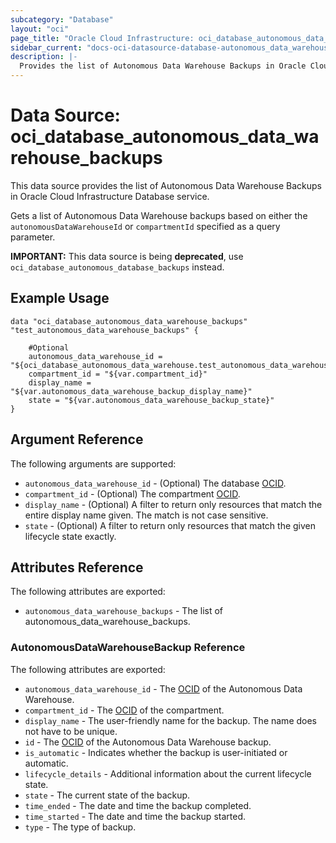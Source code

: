 ```yaml
---
subcategory: "Database"
layout: "oci"
page_title: "Oracle Cloud Infrastructure: oci_database_autonomous_data_warehouse_backups"
sidebar_current: "docs-oci-datasource-database-autonomous_data_warehouse_backups"
description: |-
  Provides the list of Autonomous Data Warehouse Backups in Oracle Cloud Infrastructure Database service
---
```


# Data Source: oci_database_autonomous_data_warehouse_backups
This data source provides the list of Autonomous Data Warehouse Backups in Oracle Cloud Infrastructure Database service.

Gets a list of Autonomous Data Warehouse backups based on either the `autonomousDataWarehouseId` or `compartmentId` specified as a query parameter.

**IMPORTANT:** This data source is being **deprecated**, use `oci_database_autonomous_database_backups` instead.


## Example Usage

```hcl
data "oci_database_autonomous_data_warehouse_backups" "test_autonomous_data_warehouse_backups" {

	#Optional
	autonomous_data_warehouse_id = "${oci_database_autonomous_data_warehouse.test_autonomous_data_warehouse.id}"
	compartment_id = "${var.compartment_id}"
	display_name = "${var.autonomous_data_warehouse_backup_display_name}"
	state = "${var.autonomous_data_warehouse_backup_state}"
}
```

## Argument Reference

The following arguments are supported:

* `autonomous_data_warehouse_id` - (Optional) The database [OCID](https://docs.cloud.oracle.com/iaas/Content/General/Concepts/identifiers.htm).
* `compartment_id` - (Optional) The compartment [OCID](https://docs.cloud.oracle.com/iaas/Content/General/Concepts/identifiers.htm).
* `display_name` - (Optional) A filter to return only resources that match the entire display name given. The match is not case sensitive.
* `state` - (Optional) A filter to return only resources that match the given lifecycle state exactly.


## Attributes Reference

The following attributes are exported:

* `autonomous_data_warehouse_backups` - The list of autonomous_data_warehouse_backups.

### AutonomousDataWarehouseBackup Reference

The following attributes are exported:

* `autonomous_data_warehouse_id` - The [OCID](https://docs.cloud.oracle.com/iaas/Content/General/Concepts/identifiers.htm) of the Autonomous Data Warehouse.
* `compartment_id` - The [OCID](https://docs.cloud.oracle.com/iaas/Content/General/Concepts/identifiers.htm) of the compartment.
* `display_name` - The user-friendly name for the backup. The name does not have to be unique.
* `id` - The [OCID](https://docs.cloud.oracle.com/iaas/Content/General/Concepts/identifiers.htm) of the Autonomous Data Warehouse backup.
* `is_automatic` - Indicates whether the backup is user-initiated or automatic.
* `lifecycle_details` - Additional information about the current lifecycle state.
* `state` - The current state of the backup.
* `time_ended` - The date and time the backup completed.
* `time_started` - The date and time the backup started.
* `type` - The type of backup.

